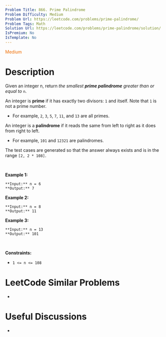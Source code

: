 ```yaml
---
Problem Title: 866. Prime Palindrome
Problem Difficulty: Medium
Problem Url: https://leetcode.com/problems/prime-palindrome/
Problem Tags: Math
Solution Url: https://leetcode.com/problems/prime-palindrome/solution/
IsPremium: No
IsTemplate: No
---
```


<span style="color: rgb(239, 108, 0);">Medium</span>

# Description

Given an integer n, return *the smallest **prime palindrome** greater than or equal to* `n`.


An integer is **prime** if it has exactly two divisors: `1` and itself. Note that `1` is not a prime number.


* For example, `2`, `3`, `5`, `7`, `11`, and `13` are all primes.


An integer is a **palindrome** if it reads the same from left to right as it does from right to left.


* For example, `101` and `12321` are palindromes.


The test cases are generated so that the answer always exists and is in the range `[2, 2 * 108]`.


 


**Example 1:**



```
**Input:** n = 6
**Output:** 7

```
**Example 2:**



```
**Input:** n = 8
**Output:** 11

```
**Example 3:**



```
**Input:** n = 13
**Output:** 101

```

 


**Constraints:**


* `1 <= n <= 108`




# LeetCode Similar Problems

- []()

# Useful Discussions

- []()
